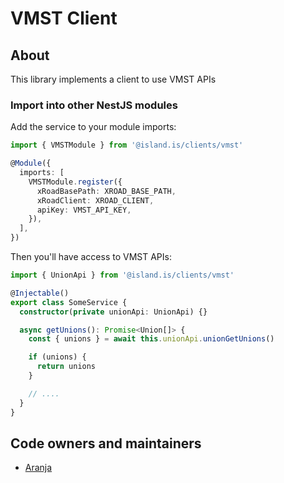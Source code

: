 <!-- gitbook-navigation: "VMST" -->

# VMST Client

## About

This library implements a client to use VMST APIs

### Import into other NestJS modules

Add the service to your module imports:

```typescript
import { VMSTModule } from '@island.is/clients/vmst'

@Module({
  imports: [
    VMSTModule.register({
      xRoadBasePath: XROAD_BASE_PATH,
      xRoadClient: XROAD_CLIENT,
      apiKey: VMST_API_KEY,
    }),
  ],
})
```

Then you'll have access to VMST APIs:

```typescript
import { UnionApi } from '@island.is/clients/vmst'

@Injectable()
export class SomeService {
  constructor(private unionApi: UnionApi) {}

  async getUnions(): Promise<Union[]> {
    const { unions } = await this.unionApi.unionGetUnions()

    if (unions) {
      return unions
    }

    // ....
  }
}
```

## Code owners and maintainers

- [Aranja](https://github.com/orgs/island-is/teams/aranja/members)
